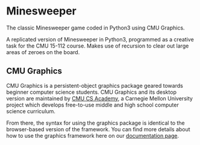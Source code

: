 # Minesweeper
The classic Minesweeper game coded in Python3 using CMU Graphics.

A replicated version of Minesweeper in Python3, programmed as a creative task for the CMU 15-112 course. Makes use of recursion to clear out large areas of zeroes on the board.

## CMU Graphics

CMU Graphics is a persistent-object graphics package geared towards beginner computer science students. CMU Graphics and its desktop version are maintained by [CMU CS Academy](https://academy.cs.cmu.edu/), a Carnegie Mellon University project which develops free-to-use middle and high school computer science curriculum.


From there, the syntax for using the graphics package is identical to the browser-based version of the framework. You can find more details about how to use the graphics framework here on our [documentation page](https://academy.cs.cmu.edu/docs).
